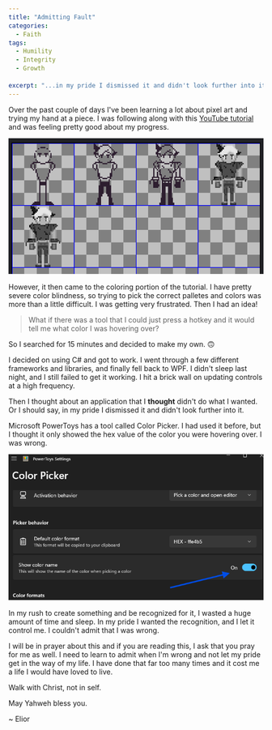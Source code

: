 ```yaml
---
title: "Admitting Fault"
categories:
  - Faith
tags:
  - Humility
  - Integrity
  - Growth
  
excerpt: "...in my pride I dismissed it and didn't look further into it."
---
```


Over the past couple of days I've been learning a lot about pixel art and trying my hand at a piece. I was following along with this [YouTube tutorial](https://www.youtube.com/watch?v=2kqOUWjYbHg&t=415s) and was feeling pretty good about my progress.

![Progress on Pixel Art in Aseprite](/assets/images/SpriteProgress.png)

However, it then came to the coloring portion of the tutorial. I have pretty severe color blindness, so trying to pick the correct palletes and colors was more than a little difficult. I was getting very frustrated. Then I had an idea!

> What if there was a tool that I could just press a hotkey and it would tell me what color I was hovering over?

So I searched for 15 minutes and decided to make my own. 🙃

I decided on using C# and got to work. I went through a few different frameworks and libraries, and finally fell back to WPF. I didn't sleep last night, and I still failed to get it working. I hit a brick wall on updating controls at a high frequency.

Then I thought about an application that I **thought** didn't do what I wanted. Or I should say, in my pride I dismissed it and didn't look further into it.

Microsoft PowerToys has a tool called Color Picker. I had used it before, but I thought it only showed the hex value of the color you were hovering over. I was wrong.

![PowerToys Color Picker](/assets/images/PowerToysColorName.png)

In my rush to create something and be recognized for it, I wasted a huge amount of time and sleep. In my pride I wanted the recognition, and I let it control me. I couldn't admit that I was wrong.

I will be in prayer about this and if you are reading this, I ask that you pray for me as well. I need to learn to admit when I'm wrong and not let my pride get in the way of my life. I have done that far too many times and it cost me a life I would have loved to live.

Walk with Christ, not in self.

May Yahweh bless you.

~ Elior

